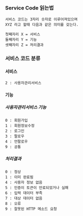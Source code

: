 ### Service Code 읽는법
    서비스 코드는 3자리 숫자로 이루어져있으며 
    XYZ 라고 할때 다음과 같은 의미를 갖는다.
    
    첫째자리 X = 서비스
    둘째자리 Y = 기능
    셋째자리 Z = 처리결과


    
### 서비스 코드 분류

#### 서비스
    2 : 사용자관리서비스
    
#### 기능
##### 사용자관리서비스 기능
    0 : 회원가입
    1 : 회원정보수정
    2 : 로그인
    3 : 팔로우
    4 : 언팔로우
    9 : 공통
    
##### 처리결과
    0 : 정상
    1 : 이미 완료됨
    4 : 사용자 정보 없음 
    5 : 인증이 토큰이 만료되었거나 실패 
    6 : 입력 데이터 부족
    7 : 대상 데이터 없음
    8 : 오류
    9 : 잘못된 HTTP 메소드 요청
    